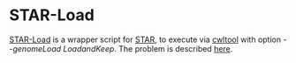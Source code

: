 # STAR-Load

[STAR-Load](http://marvel.com/universe/Star-Lord_%28Peter_Quill%29) is a wrapper script for [STAR](https://github.com/alexdobin/STAR), to execute via [cwltool](https://github.com/common-workflow-language/cwltool) with option *--genomeLoad LoadandKeep*. The problem is described [here](https://github.com/common-workflow-language/cwltool/issues/367).
